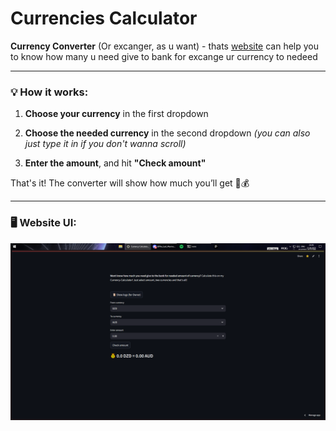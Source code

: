 # Currencies Calculator


**Currency Converter** (Or excanger, as u want) - thats [website](https://excange-currency.streamlit.app/) can help you to know how many u need give to bank for excange ur currency to nedeed

---

### 💡 How it works:

1. **Choose your currency** in the first dropdown

2. **Choose the needed currency** in the second dropdown
   *(you can also just type it in if you don't wanna scroll)*

3. **Enter the amount**, and hit **"Check amount"**

That's it! The converter will show how much you’ll get 🔁💰


---
### 🖥 Website UI:
![UI Screenshot](images/site_ui.png)
